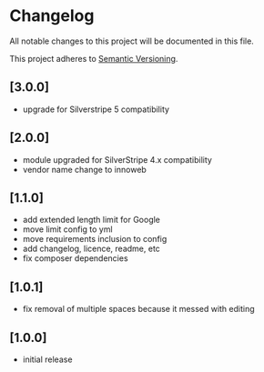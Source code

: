 # Changelog

All notable changes to this project will be documented in this file.

This project adheres to [Semantic Versioning](http://semver.org/).

## [3.0.0]

* upgrade for Silverstripe 5 compatibility

## [2.0.0]

* module upgraded for SilverStripe 4.x compatibility
* vendor name change to innoweb

## [1.1.0]

* add extended length limit for Google
* move limit config to yml
* move requirements inclusion to config
* add changelog, licence, readme, etc
* fix composer dependencies

## [1.0.1]

* fix removal of multiple spaces because it messed with editing

## [1.0.0]

* initial release
